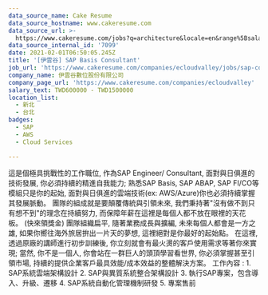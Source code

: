 ```yaml
---
data_source_name: Cake Resume
data_source_hostname: www.cakeresume.com
data_source_url: >-
  https://www.cakeresume.com/jobs?q=architecture&locale=en&range%5Bsalary_range%5D%5Bmin%5D=1000000&page=4
data_source_internal_id: '7099'
date: 2021-02-01T06:50:05.245Z
title: '[伊雲谷] SAP Basis Consultant'
job_url: 'https://www.cakeresume.com/companies/ecloudvalley/jobs/sap-consultant'
company_name: 伊雲谷數位股份有限公司
company_page_url: 'https://www.cakeresume.com/companies/ecloudvalley'
salary_text: TWD600000 - TWD1500000
location_list:
  - 新北
  - 台北
badges:
  - SAP
  - AWS
  - Cloud Services

---
```


這是個極具挑戰性的工作職位, 作為SAP Engineer/ Consultant, 面對與日俱進的技術發展, 你必須持續的精進自我能力; 熟悉SAP Basis, SAP ABAP, SAP FI/CO等模組只是你的起始, 面對與日俱進的雲端技術(ex: AWS/Azure)你也必須持續掌握其發展脈動。 團隊的組成就是要顛覆傳統與引領未來, 我們秉持著"沒有做不到只有想不到"的理念在持續努力, 而保障年薪在這裡是每個人都不放在眼裡的天花板。 (快來領獎金) 團隊組織扁平, 隨著業務成長與擴編, 未來每個人都會是一方之雄, 如果你嚮往海外旅居拚出一片天的夢想, 這裡絕對是你最好的起始點。 在這裡, 透過原廠的講師進行初步訓練後, 你立刻就會有最火燙的客戶使用需求等著你來實現; 當然, 你不是一個人, 你會站在一群巨人的頭頂學習看世界, 你必須掌握甚至引領市場, 持續的提供企業客戶最具效能/成本效益的整體解決方案。 工作內容 : 1. SAP系統雲端架構設計 2. SAP與異質系統整合架構設計 3. 執行SAP專案，包含導入、升級、遷移 4. SAP系統自動化管理機制研發 5. 專案售前